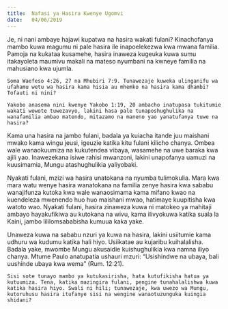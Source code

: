 ```yaml
---
title:  Nafasi ya Hasira Kwenye Ugomvi
date:   04/06/2019
---
```


Je, ni nani ambaye hajawi kupatwa na hasira wakati fulani? Kinachofanya mambo kuwa magumu ni pale hasira ile inapoelekezwa kwa mwana familia. Pamoja na kukataa kusamehe, hasira inaweza kugeuka kuwa sumu itakayoleta maumivu makali na mateso nyumbani na kwneye familia na mahusiano kwa ujumla.

`Soma Waefeso 4:26, 27 na Mhubiri 7:9. Tunawezaje kuweka ulinganifu wa ufahamu wetu wa hasira kama hisia au mhemko na hasira kama dhambi? Tofauti ni nini?`

`Yakobo anasema nini kwenye Yakobo 1:19, 20 ambacho inatupasa tukitumie wakati wowote tuwezavyo, lakini hasa pale tunaposhughulika na wanafamilia ambao matendo, mitazamo na maneno yao yanatufanya tuwe na hasira?`

Kama una hasira na jambo fulani, badala ya kuiacha itande juu maishani mwako kama wingu jeusi, igeuzie katika kitu fulani kilicho chanya. Ombea wale wanaokuumiza na kukutendea vibaya, wasamehe na uwe baraka kwa ajili yao. Inawezekana isiwe rahisi mwanzoni, lakini unapofanya uamuzi na kuusimamia, Mungu atashughulikia yaliyobaki.

Nyakati fulani, mzizi wa hasira unatokana na nyumba tulimokulia. Mara kwa mara watu wenye hasira wanatokana na familia zenye hasira kwa sababu wanajifunza kutoka kwa wale wanaosimama kama mifano kwao na kuendeleza mwenendo huo huo maishani mwao, hatimaye kuupitisha kwa watoto wao. Nyakati fulani, hasira zinaweza kuwa ni matokeo ya mahitaji ambayo hayakufikiwa au kutokana na wivu, kama ilivyokuwa katika suala la Kaini, jambo lililomsababisha kumuua kaka yake.

Unaweza kuwa na sababu nzuri ya kuwa na hasira, lakini usiitumie kama udhuru wa kudumu katika hali hiyo. Usiikatae au kujaribu kuihalalisha. Badala yake, mwombe Mungu akusaidie kuishughulikia kwa namna iliyo chanya. Mtume Paulo anatupatia ushauri mzuri: “Usishindwe na ubaya, bali uushinde ubaya kwa wema” (Rum. 12:21). 

`Sisi sote tunayo mambo ya kutukasirisha, hata kutufikisha hatua ya kutuumiza. Tena, katika mazingira fulani, pengine tunahalalishwa kuwa katika hasira hiyo. Swali ni hili; tunawezaje, kwa uwezo wa Mungu, kutoruhusu hasira itufanye sisi na wengine wanaotuzunguka kuingia shidani?`